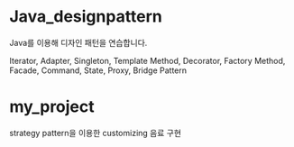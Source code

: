 # Java_designpattern

Java를 이용해 디자인 패턴을 연습합니다. 

Iterator, Adapter, Singleton, Template Method, Decorator, Factory Method, Facade, Command, State, Proxy, Bridge Pattern

# **my_project**

strategy pattern을 이용한 customizing 음료 구현
